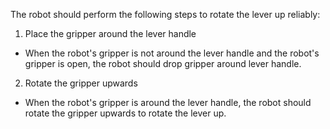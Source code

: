 The robot should perform the following steps to rotate the lever up reliably:
1. Place the gripper around the lever handle
- When the robot's gripper is not around the lever handle and the robot's gripper is open, the robot should drop gripper around lever handle.
2. Rotate the gripper upwards
- When the robot's gripper is around the lever handle, the robot should rotate the gripper upwards to rotate the lever up.